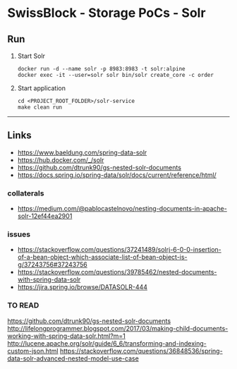 
# SwissBlock - Storage PoCs - Solr

## Run

1. Start Solr
	```
	docker run -d --name solr -p 8983:8983 -t solr:alpine
	docker exec -it --user=solr solr bin/solr create_core -c order
	```

2. Start application
	```
	cd <PROJECT_ROOT_FOLDER>/solr-service
	make clean run
	```

---

## Links

* https://www.baeldung.com/spring-data-solr
* https://hub.docker.com/_/solr
* https://github.com/dtrunk90/gs-nested-solr-documents
* https://docs.spring.io/spring-data/solr/docs/current/reference/html/

### collaterals

* https://medium.com/@pablocastelnovo/nesting-documents-in-apache-solr-12ef44ea2901

### issues

* https://stackoverflow.com/questions/37241489/solrj-6-0-0-insertion-of-a-bean-object-which-associate-list-of-bean-object-is-g/37243756#37243756
* https://stackoverflow.com/questions/39785462/nested-documents-with-spring-data-solr
* https://jira.spring.io/browse/DATASOLR-444

### TO READ
https://github.com/dtrunk90/gs-nested-solr-documents
http://lifelongprogrammer.blogspot.com/2017/03/making-child-documents-working-with-spring-data-solr.html?m=1
http://lucene.apache.org/solr/guide/6_6/transforming-and-indexing-custom-json.html
https://stackoverflow.com/questions/36848536/spring-data-solr-advanced-nested-model-use-case

